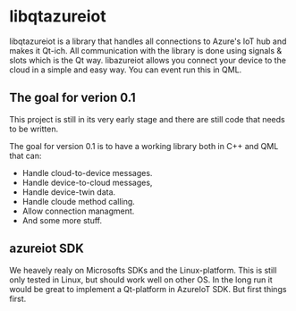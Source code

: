 # libqtazureiot
libqtazureiot is a library that handles all connections to Azure's IoT hub and makes it Qt-ich. All communication with the library is done using signals & slots which is the Qt way. libazureiot allows you connect your device to the cloud in a simple and easy way. You can event run this in QML.

## The goal for verion 0.1
This project is still in its very early stage and there are still code that needs to be written.

The goal for version 0.1 is to have a working library both in C++ and QML that can:
* Handle cloud-to-device messages.
* Handle device-to-cloud messages,
* Handle device-twin data.
* Handle cloude method calling.
* Allow connection managment.
* And some more stuff.

## azureiot SDK
We heavely realy on Microsofts SDKs and the Linux-platform. This is still only tested in Linux, but should work well on other OS. In the long run it would be great to implement a Qt-platform in AzureIoT SDK. But first things first.

